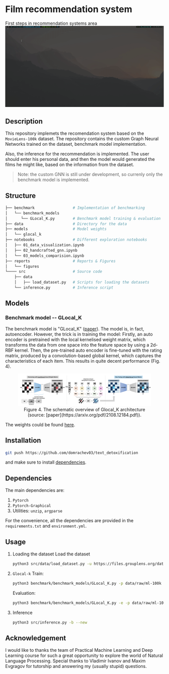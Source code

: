 # Film recommendation system
First steps in recommendation systems area
![](reports/figures/inference.gif)

## Description
This repository implemets the recomendation system based on the `MovieLens-100k` dataset. The repository contains the custom Graph Neural Networks trained on the dataset, benchmark model implementation.

Also, the inference for the recommendation is implemented. The user should enter his personal data, and then the model would generated the films he might like, based on the information from the dataset.

> Note: the custom GNN is still under development, so currenly only the benchmark model is implemented. 


## Structure
```bash
├── benchmark                 # Implementation of benchmarking
│   └── benchmark_models
│      └── GLocal_K.py        # Benchmark model training & evaluation
├── data                      # Directory for the data
├── models                    # Model weights
│   └── glocal_k
├── notebooks                 # Different exploration notebooks
│   ├── 01_data_visualization.ipynb    
│   ├── 02_handcrafted_gnn.ipynb
│   └── 03_models_comparision.ipynb
├── reports                   # Reports & Figures
│   └── figures
└──── src                     # Source code
    ├── data               
    │   ├── load_dataset.py   # Scripts for loading the datasets
    └── inference.py          # Inference script
```

## Models
### Benchmark model -- GLocal_K
The benchmark model is "GLocal_K" ([paper](https://arxiv.org/pdf/2108.12184.pdf)). The model is, in fact, autoencoder. However, the trick is in training the model: Firstly, an auto encoder is pretrained with the local kernelised weight matrix, which transforms the data from one space into the feature space by using a 2d-RBF kernel. Then, the pre-trained auto encoder is fine-tuned with the rating matrix, produced by a convolution-based global kernel, which captures the 
characteristics of each item. This results in quite decent performance (Fig. 4).

<center>
    <figure>
    <img src="reports/figures/glocal_k.png" alt="my alt text"/>
    <figcaption>Figure 4. The schematic overview of Glocal_K architecture (source: [paper](https://arxiv.org/pdf/2108.12184.pdf)). </figcaption>
    </figure>
</center>

The weights could be found [here](https://drive.google.com/drive/folders/1_uMUOMg1IBYFQdbtek-CVcc1ge-6R0GA?usp=drive_link).

## Installation
```bash
git push https://github.com/domrachev03/text_detoxification
```
and make sure to install [dependencies](https://github.com/domrachev03/gnn_recommendation_system/blob/master/environment.yml).

## Dependencies
The main dependencies are:
1. `Pytorch`
2. `Pytorch-Graphical`
3. Utilities: `unzip`, `argparse`

For the convenience, all the dependencies are provided in the `requirements.txt` and `environment.yml`.

## Usage
1. Loading the dataset
   Load the dataset
   ```bash
   python3 src/data/load_dataset.py -u https://files.grouplens.org/datasets/movielens/ml-100k.zip
   ```
2. `Glocal-k` 
   Train:
      ```bash
      python3 benchmark/benchmark_models/GLocal_K.py -p data/raw/ml-100k -w models/glocal_k/
      ```
   Evaluation: 
      ```bash
      python3 benchmark/benchmark_models/GLocal_K.py -e -p data/raw/ml-100k -w models/glocal_k/best_model_mae.pt
      ```
3. Inference
   ```bash
   python3 src/inference.py -b --new     
   ```
## Acknowledgement
I would like to thanks the team of Practical Machine Learning and Deep Learning course for such a great opportunity to explore the world of Natural Language Processing. Special thanks to Vladimir Ivanov and Maxim Evgragov for tutorship and answering my (usually stupid) questions.
